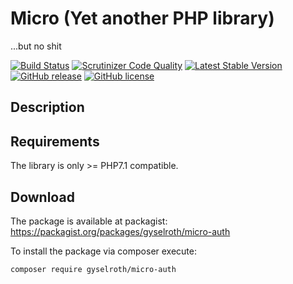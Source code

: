# Micro (Yet another PHP library)
...but no shit

[![Build Status](https://travis-ci.org/gyselroth/micro-auth.svg?branch=master)](https://travis-ci.org/gyselroth/micro-auth)
[![Scrutinizer Code Quality](https://scrutinizer-ci.com/g/gyselroth/micro-auth/badges/quality-score.png?b=master)](https://scrutinizer-ci.com/g/gyselroth/micro-auth/?branch=master)
[![Latest Stable Version](https://img.shields.io/packagist/v/gyselroth/micro-auth.svg)](https://packagist.org/packages/gyselroth/micro-auth)
[![GitHub release](https://img.shields.io/github/release/gyselroth/micro-auth.svg)](https://github.com/gyselroth/micro-auth/releases)
[![GitHub license](https://img.shields.io/badge/license-MIT-blue.svg)](https://raw.githubusercontent.com/gyselroth/micro-auth/master/LICENSE)

## Description

## Requirements
The library is only >= PHP7.1 compatible.

## Download
The package is available at packagist: https://packagist.org/packages/gyselroth/micro-auth

To install the package via composer execute:
```
composer require gyselroth/micro-auth
```
